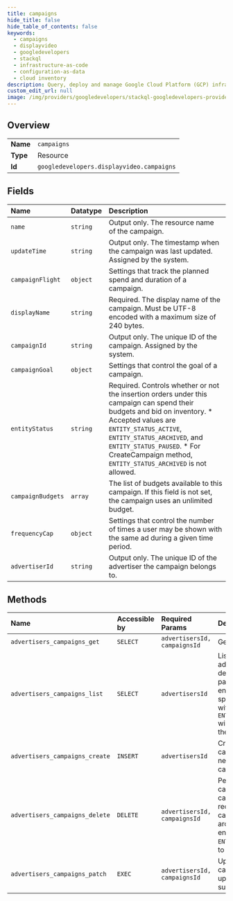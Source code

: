 ```yaml
---
title: campaigns
hide_title: false
hide_table_of_contents: false
keywords:
  - campaigns
  - displayvideo
  - googledevelopers    
  - stackql
  - infrastructure-as-code
  - configuration-as-data
  - cloud inventory
description: Query, deploy and manage Google Cloud Platform (GCP) infrastructure and resources using SQL
custom_edit_url: null
image: /img/providers/googledevelopers/stackql-googledevelopers-provider-featured-image.png
---
```

  
    

## Overview
<table><tbody>
<tr><td><b>Name</b></td><td><code>campaigns</code></td></tr>
<tr><td><b>Type</b></td><td>Resource</td></tr>
<tr><td><b>Id</b></td><td><code>googledevelopers.displayvideo.campaigns</code></td></tr>
</tbody></table>

## Fields
| Name | Datatype | Description |
|:-----|:---------|:------------|
| `name` | `string` | Output only. The resource name of the campaign. |
| `updateTime` | `string` | Output only. The timestamp when the campaign was last updated. Assigned by the system. |
| `campaignFlight` | `object` | Settings that track the planned spend and duration of a campaign. |
| `displayName` | `string` | Required. The display name of the campaign. Must be UTF-8 encoded with a maximum size of 240 bytes. |
| `campaignId` | `string` | Output only. The unique ID of the campaign. Assigned by the system. |
| `campaignGoal` | `object` | Settings that control the goal of a campaign. |
| `entityStatus` | `string` | Required. Controls whether or not the insertion orders under this campaign can spend their budgets and bid on inventory. * Accepted values are `ENTITY_STATUS_ACTIVE`, `ENTITY_STATUS_ARCHIVED`, and `ENTITY_STATUS_PAUSED`. * For CreateCampaign method, `ENTITY_STATUS_ARCHIVED` is not allowed. |
| `campaignBudgets` | `array` | The list of budgets available to this campaign. If this field is not set, the campaign uses an unlimited budget. |
| `frequencyCap` | `object` | Settings that control the number of times a user may be shown with the same ad during a given time period. |
| `advertiserId` | `string` | Output only. The unique ID of the advertiser the campaign belongs to. |
## Methods
| Name | Accessible by | Required Params | Description |
|:-----|:--------------|:----------------|:------------|
| `advertisers_campaigns_get` | `SELECT` | `advertisersId, campaignsId` | Gets a campaign. |
| `advertisers_campaigns_list` | `SELECT` | `advertisersId` | Lists campaigns in an advertiser. The order is defined by the order_by parameter. If a filter by entity_status is not specified, campaigns with `ENTITY_STATUS_ARCHIVED` will not be included in the results. |
| `advertisers_campaigns_create` | `INSERT` | `advertisersId` | Creates a new campaign. Returns the newly created campaign if successful. |
| `advertisers_campaigns_delete` | `DELETE` | `advertisersId, campaignsId` | Permanently deletes a campaign. A deleted campaign cannot be recovered. The campaign should be archived first, i.e. set entity_status to `ENTITY_STATUS_ARCHIVED`, to be able to delete it. |
| `advertisers_campaigns_patch` | `EXEC` | `advertisersId, campaignsId` | Updates an existing campaign. Returns the updated campaign if successful. |
